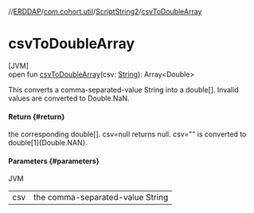 //[ERDDAP](../../../index.md)/[com.cohort.util](../index.md)/[ScriptString2](index.md)/[csvToDoubleArray](csv-to-double-array.md)

# csvToDoubleArray

[JVM]\
open fun [csvToDoubleArray](csv-to-double-array.md)(csv: [String](https://docs.oracle.com/en/java/javase/21/docs/api/java.base/java/lang/String.html)): Array&lt;Double&gt;

This converts a comma-separated-value String into a double[]. Invalid values are converted to Double.NaN.

#### Return {#return}

the corresponding double[]. csv=null returns null. csv=&quot;&quot; is converted to double[1]&#123;Double.NAN&#125;.

#### Parameters {#parameters}

JVM

| | |
|---|---|
| csv | the comma-separated-value String |